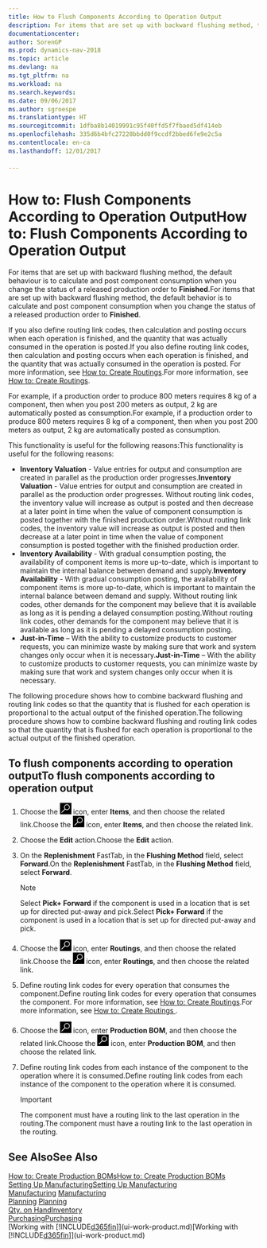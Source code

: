 ```yaml
---
title: How to Flush Components According to Operation Output
description: For items that are set up with backward flushing method, the default behaviour is to calculate and post component consumption when you change the status of a released production order to **Finished**. For more information, see Flushing Method.
documentationcenter: 
author: SorenGP
ms.prod: dynamics-nav-2018
ms.topic: article
ms.devlang: na
ms.tgt_pltfrm: na
ms.workload: na
ms.search.keywords: 
ms.date: 09/06/2017
ms.author: sgroespe
ms.translationtype: HT
ms.sourcegitcommit: 1dfba8b14019991c95f40ffd5f7fbaed5df414eb
ms.openlocfilehash: 335d6b4bfc27228bbdd0f9ccdf2bbed6fe9e2c5a
ms.contentlocale: en-ca
ms.lasthandoff: 12/01/2017

---
```

# <a name="how-to-flush-components-according-to-operation-output"></a><span data-ttu-id="2f3b7-104">How to: Flush Components According to Operation Output</span><span class="sxs-lookup"><span data-stu-id="2f3b7-104">How to: Flush Components According to Operation Output</span></span>
<span data-ttu-id="2f3b7-105">For items that are set up with backward flushing method, the default behaviour is to calculate and post component consumption when you change the status of a released production order to **Finished**.</span><span class="sxs-lookup"><span data-stu-id="2f3b7-105">For items that are set up with backward flushing method, the default behavior is to calculate and post component consumption when you change the status of a released production order to **Finished**.</span></span>  

<span data-ttu-id="2f3b7-106">If you also define routing link codes, then calculation and posting occurs when each operation is finished, and the quantity that was actually consumed in the operation is posted.</span><span class="sxs-lookup"><span data-stu-id="2f3b7-106">If you also define routing link codes, then calculation and posting occurs when each operation is finished, and the quantity that was actually consumed in the operation is posted.</span></span> <span data-ttu-id="2f3b7-107">For more information, see [How to: Create Routings](production-how-to-create-routings.md).</span><span class="sxs-lookup"><span data-stu-id="2f3b7-107">For more information, see [How to: Create Routings](production-how-to-create-routings.md).</span></span>  

<span data-ttu-id="2f3b7-108">For example, if a production order to produce 800 meters requires 8 kg of a component, then when you post 200 meters as output, 2 kg are automatically posted as consumption.</span><span class="sxs-lookup"><span data-stu-id="2f3b7-108">For example, if a production order to produce 800 meters requires 8 kg of a component, then when you post 200 meters as output, 2 kg are automatically posted as consumption.</span></span>  

<span data-ttu-id="2f3b7-109">This functionality is useful for the following reasons:</span><span class="sxs-lookup"><span data-stu-id="2f3b7-109">This functionality is useful for the following reasons:</span></span>  

-   <span data-ttu-id="2f3b7-110">**Inventory Valuation** - Value entries for output and consumption are created in parallel as the production order progresses.</span><span class="sxs-lookup"><span data-stu-id="2f3b7-110">**Inventory Valuation** - Value entries for output and consumption are created in parallel as the production order progresses.</span></span> <span data-ttu-id="2f3b7-111">Without routing link codes, the inventory value will increase as output is posted and then decrease at a later point in time when the value of component consumption is posted together with the finished production order.</span><span class="sxs-lookup"><span data-stu-id="2f3b7-111">Without routing link codes, the inventory value will increase as output is posted and then decrease at a later point in time when the value of component consumption is posted together with the finished production order.</span></span>  
-   <span data-ttu-id="2f3b7-112">**Inventory Availability** - With gradual consumption posting, the availability of component items is more up-to-date, which is important to maintain the internal balance between demand and supply.</span><span class="sxs-lookup"><span data-stu-id="2f3b7-112">**Inventory Availability** - With gradual consumption posting, the availability of component items is more up-to-date, which is important to maintain the internal balance between demand and supply.</span></span> <span data-ttu-id="2f3b7-113">Without routing link codes, other demands for the component may believe that it is available as long as it is pending a delayed consumption posting.</span><span class="sxs-lookup"><span data-stu-id="2f3b7-113">Without routing link codes, other demands for the component may believe that it is available as long as it is pending a delayed consumption posting.</span></span>  
-   <span data-ttu-id="2f3b7-114">**Just-in-Time** – With the ability to customize products to customer requests, you can minimize waste by making sure that work and system changes only occur when it is necessary.</span><span class="sxs-lookup"><span data-stu-id="2f3b7-114">**Just-in-Time** – With the ability to customize products to customer requests, you can minimize waste by making sure that work and system changes only occur when it is necessary.</span></span>  

<span data-ttu-id="2f3b7-115">The following procedure shows how to combine backward flushing and routing link codes so that the quantity that is flushed for each operation is proportional to the actual output of the finished operation.</span><span class="sxs-lookup"><span data-stu-id="2f3b7-115">The following procedure shows how to combine backward flushing and routing link codes so that the quantity that is flushed for each operation is proportional to the actual output of the finished operation.</span></span>  

## <a name="to-flush-components-according-to-operation-output"></a><span data-ttu-id="2f3b7-116">To flush components according to operation output</span><span class="sxs-lookup"><span data-stu-id="2f3b7-116">To flush components according to operation output</span></span>  
1.  <span data-ttu-id="2f3b7-117">Choose the ![Search for Page or Report](media/ui-search/search_small.png "Search for Page or Report icon") icon, enter **Items**, and then choose the related link.</span><span class="sxs-lookup"><span data-stu-id="2f3b7-117">Choose the ![Search for Page or Report](media/ui-search/search_small.png "Search for Page or Report icon") icon, enter **Items**, and then choose the related link.</span></span>  
2.  <span data-ttu-id="2f3b7-118">Choose the **Edit** action.</span><span class="sxs-lookup"><span data-stu-id="2f3b7-118">Choose the **Edit** action.</span></span>  
3.  <span data-ttu-id="2f3b7-119">On the **Replenishment** FastTab, in the **Flushing Method** field, select **Forward**.</span><span class="sxs-lookup"><span data-stu-id="2f3b7-119">On the **Replenishment** FastTab, in the **Flushing Method** field, select **Forward**.</span></span>  

    > [!NOTE]  
    >  <span data-ttu-id="2f3b7-120">Select **Pick+ Forward** if the component is used in a location that is set up for directed put-away and pick.</span><span class="sxs-lookup"><span data-stu-id="2f3b7-120">Select **Pick+ Forward** if the component is used in a location that is set up for directed put-away and pick.</span></span>  

4.  <span data-ttu-id="2f3b7-121">Choose the ![Search for Page or Report](media/ui-search/search_small.png "Search for Page or Report icon") icon, enter **Routings**, and then choose the related link.</span><span class="sxs-lookup"><span data-stu-id="2f3b7-121">Choose the ![Search for Page or Report](media/ui-search/search_small.png "Search for Page or Report icon") icon, enter **Routings**, and then choose the related link.</span></span>  
5.  <span data-ttu-id="2f3b7-122">Define routing link codes for every operation that consumes the component.</span><span class="sxs-lookup"><span data-stu-id="2f3b7-122">Define routing link codes for every operation that consumes the component.</span></span> <span data-ttu-id="2f3b7-123">For more information, see [How to: Create Routings](production-how-to-create-routings.md).</span><span class="sxs-lookup"><span data-stu-id="2f3b7-123">For more information, see [How to: Create Routings ](production-how-to-create-routings.md).</span></span>  
6.  <span data-ttu-id="2f3b7-124">Choose the ![Search for Page or Report](media/ui-search/search_small.png "Search for Page or Report icon") icon, enter **Production BOM**, and then choose the related link.</span><span class="sxs-lookup"><span data-stu-id="2f3b7-124">Choose the ![Search for Page or Report](media/ui-search/search_small.png "Search for Page or Report icon") icon, enter **Production BOM**, and then choose the related link.</span></span>  
7.  <span data-ttu-id="2f3b7-125">Define routing link codes from each instance of the component to the operation where it is consumed.</span><span class="sxs-lookup"><span data-stu-id="2f3b7-125">Define routing link codes from each instance of the component to the operation where it is consumed.</span></span>

    > [!IMPORTANT]  
    >  <span data-ttu-id="2f3b7-126">The component must have a routing link to the last operation in the routing.</span><span class="sxs-lookup"><span data-stu-id="2f3b7-126">The component must have a routing link to the last operation in the routing.</span></span>  

## <a name="see-also"></a><span data-ttu-id="2f3b7-127">See Also</span><span class="sxs-lookup"><span data-stu-id="2f3b7-127">See Also</span></span>  
[<span data-ttu-id="2f3b7-128">How to: Create Production BOMs</span><span class="sxs-lookup"><span data-stu-id="2f3b7-128">How to: Create Production BOMs</span></span>](production-how-to-create-production-boms.md)  
[<span data-ttu-id="2f3b7-129">Setting Up Manufacturing</span><span class="sxs-lookup"><span data-stu-id="2f3b7-129">Setting Up Manufacturing</span></span>](production-configure-production-processes.md)  
<span data-ttu-id="2f3b7-130">[Manufacturing](production-manage-manufacturing.md)  </span><span class="sxs-lookup"><span data-stu-id="2f3b7-130">[Manufacturing](production-manage-manufacturing.md)  </span></span>  
<span data-ttu-id="2f3b7-131">[Planning](production-planning.md) </span><span class="sxs-lookup"><span data-stu-id="2f3b7-131">[Planning](production-planning.md) </span></span>  
[<span data-ttu-id="2f3b7-132">Qty. on Hand</span><span class="sxs-lookup"><span data-stu-id="2f3b7-132">Inventory</span></span>](inventory-manage-inventory.md)  
[<span data-ttu-id="2f3b7-133">Purchasing</span><span class="sxs-lookup"><span data-stu-id="2f3b7-133">Purchasing</span></span>](purchasing-manage-purchasing.md)  
<span data-ttu-id="2f3b7-134">[Working with [!INCLUDE[d365fin](includes/d365fin_md.md)]](ui-work-product.md)</span><span class="sxs-lookup"><span data-stu-id="2f3b7-134">[Working with [!INCLUDE[d365fin](includes/d365fin_md.md)]](ui-work-product.md)</span></span>

